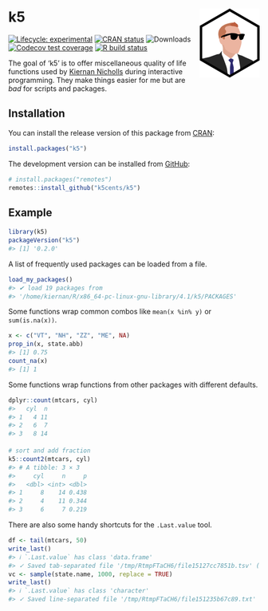 
<!-- README.md is generated from README.Rmd. Please edit that file -->

# k5 <img src='man/figures/logo.png' align="right" height="139" />

<!-- badges: start -->

[![Lifecycle:
experimental](https://img.shields.io/badge/lifecycle-experimental-orange.svg)](https://lifecycle.r-lib.org/articles/stages.html#experimental)
[![CRAN
status](https://www.r-pkg.org/badges/version/k5)](https://CRAN.R-project.org/package=k5)
![Downloads](https://cranlogs.r-pkg.org/badges/grand-total/k5)
[![Codecov test
coverage](https://img.shields.io/codecov/c/github/k5cents/k5/master.svg)](https://app.codecov.io/gh/k5cents/k5?branch=master')
[![R build
status](https://github.com/k5cents/k5/workflows/R-CMD-check/badge.svg)](https://github.com/k5cents/gluedown/actions)
<!-- badges: end -->

The goal of ‘k5’ is to offer miscellaneous quality of life functions
used by [Kiernan Nicholls](https://github.com/k5cents) during
interactive programming. They make things easier for me but are *bad*
for scripts and packages.

## Installation

You can install the release version of this package from
[CRAN](https://CRAN.R-project.org/package=k5):

``` r
install.packages("k5")
```

The development version can be installed from
[GitHub](https://github.com/k5cents/k5):

``` r
# install.packages("remotes")
remotes::install_github("k5cents/k5")
```

## Example

``` r
library(k5)
packageVersion("k5")
#> [1] '0.2.0'
```

A list of frequently used packages can be loaded from a file.

``` r
load_my_packages()
#> ✔ load 19 packages from
#> '/home/kiernan/R/x86_64-pc-linux-gnu-library/4.1/k5/PACKAGES'
```

Some functions wrap common combos like `mean(x %in% y)` or
`sum(is.na(x))`.

``` r
x <- c("VT", "NH", "ZZ", "ME", NA)
prop_in(x, state.abb)
#> [1] 0.75
count_na(x)
#> [1] 1
```

Some functions wrap functions from other packages with different
defaults.

``` r
dplyr::count(mtcars, cyl)
#>   cyl  n
#> 1   4 11
#> 2   6  7
#> 3   8 14

# sort and add fraction
k5::count2(mtcars, cyl)
#> # A tibble: 3 × 3
#>     cyl     n     p
#>   <dbl> <int> <dbl>
#> 1     8    14 0.438
#> 2     4    11 0.344
#> 3     6     7 0.219
```

There are also some handy shortcuts for the `.Last.value` tool.

``` r
df <- tail(mtcars, 50)
write_last()
#> ℹ `.Last.value` has class 'data.frame'
#> ✓ Saved tab-separated file '/tmp/RtmpFTaCH6/file15127cc7851b.tsv' (1.25K)
vc <- sample(state.name, 1000, replace = TRUE)
write_last()
#> ℹ `.Last.value` has class 'character'
#> ✓ Saved line-separated file '/tmp/RtmpFTaCH6/file151235b67c89.txt' (9.19K)
```

<!-- refs: start -->
<!-- refs: end -->
